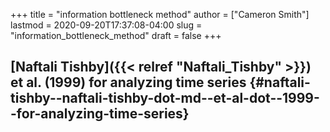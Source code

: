 +++
title = "information bottleneck method"
author = ["Cameron Smith"]
lastmod = 2020-09-20T17:37:08-04:00
slug = "information_bottleneck_method"
draft = false
+++

## [Naftali Tishby]({{< relref "Naftali_Tishby" >}}) et al. (1999) for analyzing time series {#naftali-tishby--naftali-tishby-dot-md--et-al-dot--1999--for-analyzing-time-series}
